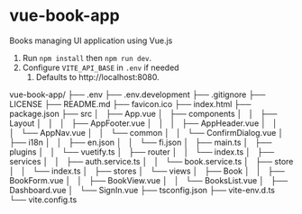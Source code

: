 # vue-book-app
Books managing UI application using Vue.js

1. Run `npm install` then `npm run dev`.
1. Configure `VITE_API_BASE` in `.env` if needed
    1. Defaults to http://localhost:8080.

vue-book-app/
├── .env
├── .env.development
├── .gitignore
├── LICENSE
├── README.md
├── favicon.ico
├── index.html
├── package.json
├── src
│   ├── App.vue
│   ├── components
│   │   ├── Layout
│   │   │   ├── AppFooter.vue
│   │   │   ├── AppHeader.vue
│   │   │   └── AppNav.vue
│   │   └── common
│   │       └── ConfirmDialog.vue
│   ├── i18n
│   │   ├── en.json
│   │   └── fi.json
│   ├── main.ts
│   ├── plugins
│   │   └── vuetify.ts
│   ├── router
│   │   └── index.ts
│   ├── services
│   │   ├── auth.service.ts
│   │   └── book.service.ts
│   ├── store
│   │   └── index.ts
│   ├── stores
│   └── views
│       ├── Book
│       │   ├── BookForm.vue
│       │   ├── BookView.vue
│       │   └── BooksList.vue
│       ├── Dashboard.vue
│       └── SignIn.vue
├── tsconfig.json
├── vite-env.d.ts
└── vite.config.ts

